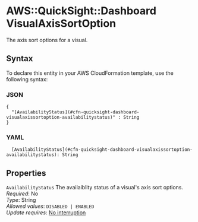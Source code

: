 # AWS::QuickSight::Dashboard VisualAxisSortOption<a name="aws-properties-quicksight-dashboard-visualaxissortoption"></a>

The axis sort options for a visual\.

## Syntax<a name="aws-properties-quicksight-dashboard-visualaxissortoption-syntax"></a>

To declare this entity in your AWS CloudFormation template, use the following syntax:

### JSON<a name="aws-properties-quicksight-dashboard-visualaxissortoption-syntax.json"></a>

```
{
  "[AvailabilityStatus](#cfn-quicksight-dashboard-visualaxissortoption-availabilitystatus)" : String
}
```

### YAML<a name="aws-properties-quicksight-dashboard-visualaxissortoption-syntax.yaml"></a>

```
  [AvailabilityStatus](#cfn-quicksight-dashboard-visualaxissortoption-availabilitystatus): String
```

## Properties<a name="aws-properties-quicksight-dashboard-visualaxissortoption-properties"></a>

`AvailabilityStatus`  <a name="cfn-quicksight-dashboard-visualaxissortoption-availabilitystatus"></a>
The availaiblity status of a visual's axis sort options\.  
*Required*: No  
*Type*: String  
*Allowed values*: `DISABLED | ENABLED`  
*Update requires*: [No interruption](https://docs.aws.amazon.com/AWSCloudFormation/latest/UserGuide/using-cfn-updating-stacks-update-behaviors.html#update-no-interrupt)